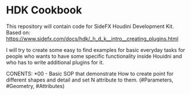 HDK Cookbook
============

This repository will contain code for SideFX Houdini Development Kit. 
Based on: https://www.sidefx.com/docs/hdk/_h_d_k__intro__creating_plugins.html

I will try to create some easy to find examples for basic everyday tasks for people who wants to have some specific functionality inside Houidni and who has to write additional plugins for it. 

CONENTS:
*00 - Basic SOP that demonstrate How to create point for different shapes and detail and set N attribute to them. (#Parameters, #Geometry, #Attributes)
